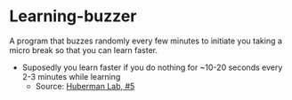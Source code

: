 # Learning-buzzer
A program that buzzes randomly every few minutes to initiate you taking a micro break so that you can learn faster.

- Suposedly you learn faster if you do nothing for ~10-20 seconds every 2-3 minutes while learning
    - Source: [Huberman Lab, #5](https://hubermanlab.com/teach-and-learn-better-with-a-neuroplasticity-super-protocol/)

